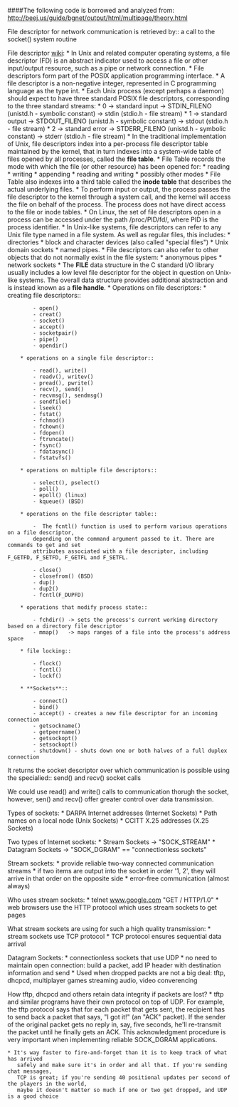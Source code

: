####The following code is borrowed and analyzed from: 
http://beej.us/guide/bgnet/output/html/multipage/theory.html

File descriptor for network communication is retrieved by::
	a call to the socket() system routine

File descriptor [wiki](https://en.wikipedia.org/wiki/File_descriptor):
	* In Unix and related computer operating systems, a file descriptor (FD) is an abstract indicator 
	used to access a file or other input/output resource, such as a pipe or network connection. 
	* File descriptors form part of the POSIX application programming interface. 
	* A file descriptor is a non-negative integer, represented in C programming language as the type int.
	* Each Unix process (except perhaps a daemon) should expect to have three standard POSIX file descriptors, 
	corresponding to the three standard streams:
		* 0 -> standard input  -> STDIN_FILENO  (unistd.h - symbolic constant) -> stdin  (stdio.h - file stream)
		* 1 -> standard output -> STDOUT_FILENO (unistd.h - symbolic constant) -> stdout (stdio.h - file stream)
		* 2 -> standard error  -> STDERR_FILENO (unistd.h - symbolic constant) -> stderr (stdio.h - file stream)
	* In the traditional implementation of Unix, file descriptors index into a per-process file descriptor table 
	maintained by the kernel, that in turn indexes into a system-wide table of files opened by all processes, 
	called the **file table**. 
	* File Table records the mode with which the file (or other resource) has been opened for: 
		* reading 
		* writing
		* appending
		* reading and writing
		* possibly other modes
	* File Table also indexes into a third table called the **inode table** that describes the actual underlying files.
	* To perform input or output, the process passes the file descriptor to the kernel through a system call, 
	and the kernel will access the file on behalf of the process. The process does not have direct access to the file 
	or inode tables.
	* On Linux, the set of file descriptors open in a process can be accessed under the path /proc/PID/fd/, where PID is the process identifier.
	* In Unix-like systems, file descriptors can refer to any Unix file type named in a file system. As well as regular files, this includes:
		* directories
		* block and character devices (also called "special files")
		* Unix domain sockets
		* named pipes. 
	* File descriptors can also refer to other objects that do not normally exist in the file system:
		* anonymous pipes
		* network sockets
	* The **FILE** data structure in the C standard I/O library usually includes a low level file descriptor 
	for the object in question on Unix-like systems. The overall data structure provides additional abstraction 
	and is instead known as a **file handle**.
	* Operations on file descriptors:
		* creating file descriptors::

			- open()
			- creat()
			- socket()
			- accept()
			- socketpair()
			- pipe()
			- opendir()

		* operations on a single file descriptor::

			- read(), write()
			- readv(), writev()
			- pread(), pwrite()
			- recv(), send()
			- recvmsg(), sendmsg()
			- sendfile()
			- lseek()
			- fstat()
			- fchmod()
			- fchown()
			- fdopen()
			- ftruncate()
			- fsync()
			- fdatasync()
			- fstatvfs()

		* operations on multiple file descriptors::

			- select(), pselect()
			- poll()
			- epoll() (linux)
			- kqueue() (BSD)

		* operations on the file descriptor table::

			-  The fcntl() function is used to perform various operations on a file descriptor, 
			depending on the command argument passed to it. There are commands to get and set 
			attributes associated with a file descriptor, including F_GETFD, F_SETFD, F_GETFL and F_SETFL.

			- close()
			- closefrom() (BSD)
			- dup()
			- dup2()
			- fcntl(F_DUPFD)

		* operations that modify process state::
			
			- fchdir() -> sets the process's current working directory based on a directory file descriptor
			- mmap()   -> maps ranges of a file into the process's address space

		* file locking::

			- flock()
			- fcntl()
			- lockf()

		* **Sockets**::

			- connect()
			- bind()
			- accept() - creates a new file descriptor for an incoming connection
			- getsockname()
			- getpeername()
			- getsockopt()
			- setsockopt()
			- shutdown() - shuts down one or both halves of a full duplex connection

It returns the socket descriptor over which communication is possible
using the specialied::
	send() and recv() socket calls

We could use read() and write() calls to communication thorugh the socket, 
however, sen() and recv() offer greater control over data transmission.

Types of sockets:
	* DARPA Internet addresses (Internet Sockets)
	* Path names on a local node (Unix Sockets)
	* CCITT X.25 addresses (X.25 Sockets)

Two types of Internet sockets:
	* Stream Sockets -> "SOCK_STREAM"
	* Datagram Sockets -> "SOCK_DGRAM" == "connectionless sockets"

Stream sockets:
	* provide reliable two-way connected communication streams
	* if two items are output into the socket in order '1, 2',
	   they will arrive in that order on the opposite side
	* error-free communication (almost always) 

Who uses stream sockets:
	* telnet www.google.com "GET / HTTP/1.0"
	* web browsers use the HTTP protocol which uses stream sockets
	   to get pages

What stream sockets are using for such a high quality transmission:
	* stream sockets use TCP protocol
	* TCP protocol ensures sequential data arrival


Datagram Sockets:
	* connectionless sockets that use UDP
	* no need to maintain open connection: build a packet, 
	   add IP header with destination information and send
	* Used when dropped packts are not a big deal: tftp, dhcpcd,
	   multiplayer games streaming audio, video converencing


How tftp, dhcpcd and others retain data integrity if packets are lost?
	* tftp and similar programs have their own protocol on top of UDP. 
	   For example, the tftp protocol says that for each packet that gets sent, 
	   the recipient has to send back a packet that says, "I got it!" (an "ACK" packet). 
	   If the sender of the original packet gets no reply in, say, five seconds, 
	   he'll re-transmit the packet until he finally gets an ACK. This acknowledgment 
	   procedure is very important when implementing reliable SOCK_DGRAM applications.

	* It's way faster to fire-and-forget than it is to keep track of what has arrived 
	   safely and make sure it's in order and all that. If you're sending chat messages, 
	   TCP is great; if you're sending 40 positional updates per second of the players in the world, 
	   maybe it doesn't matter so much if one or two get dropped, and UDP is a good choice